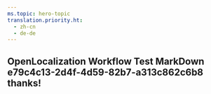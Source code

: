 ```yaml
---
ms.topic: hero-topic
translation.priority.ht: 
  - zh-cn
  - de-de
---
```

## OpenLocalization Workflow Test MarkDown e79c4c13-2d4f-4d59-82b7-a313c862c6b8 thanks!
